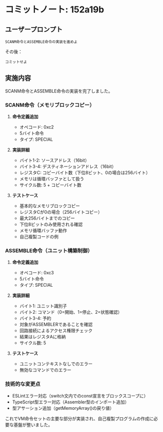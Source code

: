 # コミットノート: 152a19b

## ユーザープロンプト

```
SCANM命令とASSEMBLE命令の実装を進めよ
```

その後：

```
コミットせよ
```

## 実施内容

SCANM命令とASSEMBLE命令の実装を完了しました。

### SCANM命令（メモリブロックコピー）

1. **命令定義追加**
   - オペコード: 0xc2
   - 5バイト命令
   - タイプ: SPECIAL

2. **実装詳細**
   - バイト1-2: ソースアドレス（16bit）
   - バイト3-4: デスティネーションアドレス（16bit）
   - レジスタC: コピーバイト数（下位8ビット、0の場合は256バイト）
   - メモリは循環バッファとして扱う
   - サイクル数: 5 + コピーバイト数

3. **テストケース**
   - 基本的なメモリブロックコピー
   - レジスタCが0の場合（256バイトコピー）
   - 最大256バイトまでのコピー
   - 下位8ビットのみ使用される確認
   - メモリ循環バッファ動作
   - 自己複製コードの例

### ASSEMBLE命令（ユニット構築制御）

1. **命令定義追加**
   - オペコード: 0xc3
   - 5バイト命令
   - タイプ: SPECIAL

2. **実装詳細**
   - バイト1: ユニット識別子
   - バイト2: コマンド（0=開始、1=停止、2=状態確認）
   - バイト3-4: 予約
   - 対象がASSEMBLERであることを確認
   - 回路接続によるアクセス権限チェック
   - 結果はレジスタAに格納
   - サイクル数: 5

3. **テストケース**
   - ユニットコンテキストなしでのエラー
   - 無効なコマンドでのエラー

### 技術的な変更点

- ESLintエラー対応（switch文内でのconst宣言をブロックスコープに）
- TypeScript型エラー対応（Assembler型のインポート追加）
- 型アサーション追加（getMemoryArray()の戻り値）

これでVM命令セットの主要な部分が実装され、自己複製プログラムの作成に必要な基盤が整いました。
